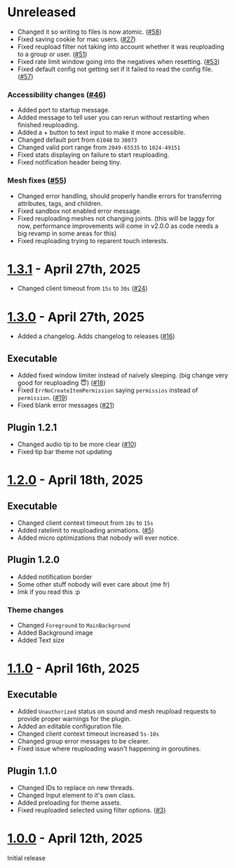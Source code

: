 # Unreleased

- Changed it so writing to files is now atomic. ([#58](https://github.com/kartFr/Asset-Reuploader/pull/58))
- Fixed saving cookie for mac users. ([#27](https://github.com/kartFr/Asset-Reuploader/pull/27))
- Fixed reupload filter not taking into account whether it was reuploading to a group or user. ([#51](https://github.com/kartFr/Asset-Reuploader/pull/51))
- Fixed rate limit window going into the negatives when resetting. ([#53](https://github.com/kartFr/Asset-Reuploader/pull/53))
- Fixed default config not getting set if it failed to read the config file. ([#57](https://github.com/kartFr/Asset-Reuploader/pull/57))

### Accessibility changes ([#46](https://github.com/kartFr/Asset-Reuploader/pull/46))

- Added port to startup message.
- Added message to tell user you can rerun without restarting when finished reuploading.
- Added a + button to text input to make it more accessible.
- Changed default port from `61048` to `38073`
- Changed valid port range from `2049-65535` to `1024-49151`
- Fixed stats displaying on failure to start reuploading.
- Fixed notification header being tiny.

### Mesh fixes ([#55](https://github.com/kartFr/Asset-Reuploader/pull/55))

- Changed error handling, should properly handle errors for transferring attributes, tags, and children.
- Fixed sandbox not enabled error message.
- Fixed reuploading meshes not changing joints. (this will be laggy for now, performance improvements will come in v2.0.0 as code needs a big revamp in some areas for this)
- Fixed reuploading trying to reparent touch interests.

# [1.3.1](https://github.com/kartFr/Asset-Reuploader/releases/tag/1.3.1) - April 27th, 2025

- Changed client timeout from `15s` to `30s` ([#24](https://github.com/kartFr/Asset-Reuploader/pull/24))

# [1.3.0](https://github.com/kartFr/Asset-Reuploader/releases/tag/1.3.0) - April 27th, 2025

- Added a changelog. Adds changelog to releases ([#16](https://github.com/kartFr/Asset-Reuploader/pull/16))

## Executable

- Added fixed window limiter instead of naively sleeping. (big change very good for reuploading 😇) ([#18](https://github.com/kartFr/Asset-Reuploader/pull/18))
- Fixed `ErrNoCreateItemPermission` saying `permissios` instead of `permission`. ([#19](https://github.com/kartFr/Asset-Reuploader/pull/19))
- Fixed blank error messages ([#21](https://github.com/kartFr/Asset-Reuploader/pull/21))

## Plugin 1.2.1

- Changed audio tip to be more clear ([#10](https://github.com/kartFr/Asset-Reuploader/pull/10))
- Fixed tip bar theme not updating

# [1.2.0](https://github.com/kartFr/Asset-Reuploader/releases/tag/1.2.0) - April 18th, 2025

## Executable

- Changed client context timeout from `10s` to `15s`
- Added ratelimit to reuploading animations. ([#5](https://github.com/kartFr/Asset-Reuploader/pull/5))
- Added micro optimizations that nobody will ever notice.

## Plugin 1.2.0

- Added notification border
- Some other stuff nobody will ever care about (me fr)
- lmk if you read this :p

### Theme changes

- Changed `Foreground` to `MainBackground`
- Added Background image
- Added Text size

# [1.1.0](https://github.com/kartFr/Asset-Reuploader/releases/tag/1.1.0) - April 16th, 2025

## Executable

- Added `Unauthorized` status on sound and mesh reupload requests to provide proper warnings for the plugin.
- Added an editable configuration file.
- Changed client context timeout increased `5s-10s`
- Changed group error messages to be clearer.
- Fixed issue where reuploading wasn't happening in goroutines.

## Plugin 1.1.0

- Changed IDs to replace on new threads.
- Changed Input element to it's own class.
- Added preloading for theme assets.
- Fixed reuploaded selected using filter options. ([#3](https://github.com/kartFr/Asset-Reuploader/pull/3))

# [1.0.0](https://github.com/kartFr/Asset-Reuploader/releases/tag/1.0.0) - April 12th, 2025

Initial release
